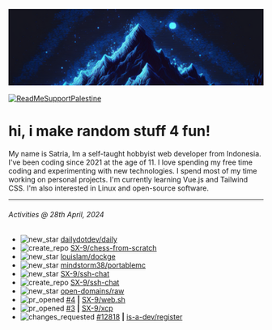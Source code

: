 ![](banner.png)

[![ReadMeSupportPalestine](https://github.com/Safouene1/support-palestine-banner/blob/master/banner-support.svg)](https://github.com/Safouene1/support-palestine-banner)

# hi, i make random stuff 4 fun!

My name is Satria, Im a self-taught hobbyist web developer from Indonesia. I've been coding since 2021 at the age of 11. I love spending my free time coding and experimenting with new technologies. I spend most of my time working on personal projects. I'm currently learning Vue.js and Tailwind CSS. I'm also interested in Linux and open-source software.

---

<!--RECENT_ACTIVITY:last_update-->
###### Activities @ 28th April, 2024
<!--RECENT_ACTIVITY:last_update_end-->

<!--RECENT_ACTIVITY:start-->
- ![new_star](https://cdn.jsdelivr.net/gh/Readme-Workflows/Readme-Icons@main/icons/octicons/StarredRepositoryYellow.svg) [dailydotdev/daily](https://github.com/dailydotdev/daily)<br>
- ![create_repo](https://cdn.jsdelivr.net/gh/Readme-Workflows/Readme-Icons@main/icons/octicons/Repository.svg) [SX-9/chess-from-scratch](https://github.com/SX-9/chess-from-scratch)<br>
- ![new_star](https://cdn.jsdelivr.net/gh/Readme-Workflows/Readme-Icons@main/icons/octicons/StarredRepositoryYellow.svg) [louislam/dockge](https://github.com/louislam/dockge)<br>
- ![new_star](https://cdn.jsdelivr.net/gh/Readme-Workflows/Readme-Icons@main/icons/octicons/StarredRepositoryYellow.svg) [mindstorm38/portablemc](https://github.com/mindstorm38/portablemc)<br>
- ![new_star](https://cdn.jsdelivr.net/gh/Readme-Workflows/Readme-Icons@main/icons/octicons/StarredRepositoryYellow.svg) [SX-9/ssh-chat](https://github.com/SX-9/ssh-chat)<br>
- ![create_repo](https://cdn.jsdelivr.net/gh/Readme-Workflows/Readme-Icons@main/icons/octicons/Repository.svg) [SX-9/ssh-chat](https://github.com/SX-9/ssh-chat)<br>
- ![new_star](https://cdn.jsdelivr.net/gh/Readme-Workflows/Readme-Icons@main/icons/octicons/StarredRepositoryYellow.svg) [open-domains/raw](https://github.com/open-domains/raw)<br>
- ![pr_opened](https://cdn.jsdelivr.net/gh/Readme-Workflows/Readme-Icons@main/icons/octicons/PullRequestOpened.svg) [#4](https://github.com/SX-9/web.sh/pull/4) **|** [SX-9/web.sh](https://github.com/SX-9/web.sh)<br>
- ![pr_opened](https://cdn.jsdelivr.net/gh/Readme-Workflows/Readme-Icons@main/icons/octicons/PullRequestOpened.svg) [#3](https://github.com/SX-9/xcp/pull/3) **|** [SX-9/xcp](https://github.com/SX-9/xcp)<br>
- ![changes_requested](https://cdn.jsdelivr.net/gh/Readme-Workflows/Readme-Icons@main/icons/octicons/RequestedChanges.svg) [#12818](https://github.com/is-a-dev/register/pull/12818#pullrequestreview-1958121982) **|** [is-a-dev/register](https://github.com/is-a-dev/register)<br>
<!--RECENT_ACTIVITY:end-->
